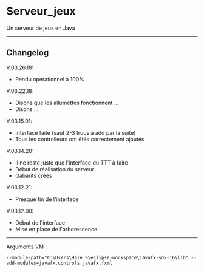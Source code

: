 # Serveur_jeux
Un serveur de jeux en Java
___

## Changelog

V.03.26.18:
- Pendu operationnel à 100%

V.03.22.18:
- Disons que les allumettes fonctionnent ...
- Disons ...

V.03.15.01:
- Interface faite (sauf 2-3 trucs à add par la suite)
- Tous les controlleurs ont étés correctement ajoutés

V.03.14.20:
- Il ne reste juste que l'interface du TTT à faire
- Début de réalisation du serveur
- Gabarits crées

V.03.12.21:
- Presque fin de l'interface

V.03.12.00:
- Début de l'interface
- Mise en place de l'arborescence

___

Arguments VM :

```
--module-path="C:\Users\Hale S\eclipse-workspace\javafx-sdk-16\lib" --add-modules=javafx.controls,javafx.fxml
```